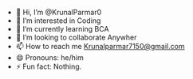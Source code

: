 - 👋 Hi, I’m @KrunalParmar0
- 👀 I’m interested in Coding
- 🌱 I’m currently learning BCA
- 💞️ I’m looking to collaborate Anywher
- 📫 How to reach me Krunalparmar7150@gmail.com
- 😄 Pronouns: he/him
- ⚡ Fun fact: Nothing. 

<!---
KrunalParmar0/KrunalParmar0 is a ✨ special ✨ repository because its `README.md` (this file) appears on your GitHub profile.
You can click the Preview link to take a look at your changes.
--->
